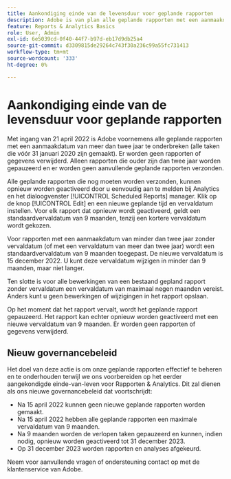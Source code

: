 ```yaml
---
title: Aankondiging einde van de levensduur voor geplande rapporten
description: Adobe is van plan alle geplande rapporten met een aanmaakdatum van meer dan twee jaar te pauzeren.
feature: Reports & Analytics Basics
role: User, Admin
exl-id: 6e5039cd-0f40-44f7-b97d-eb17d9db25a4
source-git-commit: d3309815de29264c743f30a236c99a55fc731413
workflow-type: tm+mt
source-wordcount: '333'
ht-degree: 0%

---
```


# Aankondiging einde van de levensduur voor geplande rapporten

Met ingang van 21 april 2022 is Adobe voornemens alle geplande rapporten met een aanmaakdatum van meer dan twee jaar te onderbreken (alle taken die vóór 31 januari 2020 zijn gemaakt). Er worden geen rapporten of gegevens verwijderd. Alleen rapporten die ouder zijn dan twee jaar worden gepauzeerd en er worden geen aanvullende geplande rapporten verzonden.

Alle geplande rapporten die nog moeten worden verzonden, kunnen opnieuw worden geactiveerd door u eenvoudig aan te melden bij Analytics en het dialoogvenster [!UICONTROL Scheduled Reports] manager. Klik op de knop [!UICONTROL Edit] en een nieuwe geplande tijd en vervaldatum instellen. Voor elk rapport dat opnieuw wordt geactiveerd, geldt een standaardvervaldatum van 9 maanden, tenzij een kortere vervaldatum wordt gekozen.

Voor rapporten met een aanmaakdatum van minder dan twee jaar zonder vervaldatum (of met een vervaldatum van meer dan twee jaar) wordt een standaardvervaldatum van 9 maanden toegepast. De nieuwe vervaldatum is 15 december 2022. U kunt deze vervaldatum wijzigen in minder dan 9 maanden, maar niet langer.

Ten slotte is voor alle bewerkingen van een bestaand gepland rapport zonder vervaldatum een vervaldatum van maximaal negen maanden vereist. Anders kunt u geen bewerkingen of wijzigingen in het rapport opslaan.

Op het moment dat het rapport vervalt, wordt het geplande rapport gepauzeerd. Het rapport kan echter opnieuw worden geactiveerd met een nieuwe vervaldatum van 9 maanden. Er worden geen rapporten of gegevens verwijderd.

## Nieuw governancebeleid

Het doel van deze actie is om onze geplande rapporten effectief te beheren en te onderhouden terwijl we ons voorbereiden op het eerder aangekondigde einde-van-leven voor Rapporten &amp; Analytics. Dit zal dienen als ons nieuwe governancebeleid dat voortschrijdt:

* Na 15 april 2022 kunnen geen nieuwe geplande rapporten worden gemaakt.
* Na 15 april 2022 hebben alle geplande rapporten een maximale vervaldatum van 9 maanden.
* Na 9 maanden worden de verlopen taken gepauzeerd en kunnen, indien nodig, opnieuw worden geactiveerd tot 31 december 2023.
* Op 31 december 2023 worden rapporten en analyses afgekeurd.

Neem voor aanvullende vragen of ondersteuning contact op met de klantenservice van Adobe.

